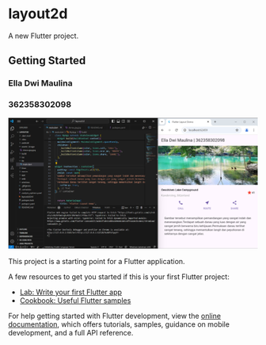 # layout2d

A new Flutter project.

## Getting Started

### Ella Dwi Maulina
### 362358302098


![code](assets/image/images.png)


This project is a starting point for a Flutter application.
 
A few resources to get you started if this is your first Flutter project:

- [Lab: Write your first Flutter app](https://docs.flutter.dev/get-started/codelab)
- [Cookbook: Useful Flutter samples](https://docs.flutter.dev/cookbook)

For help getting started with Flutter development, view the
[online documentation](https://docs.flutter.dev/), which offers tutorials,
samples, guidance on mobile development, and a full API reference.
